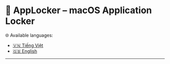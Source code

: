 # 🔐 AppLocker – macOS Application Locker  

🌐 Available languages:  
- [🇻🇳 Tiếng Việt](Resources/README_vi.md)  
- [🇬🇧 English](Resources/README_en.md)  

---
